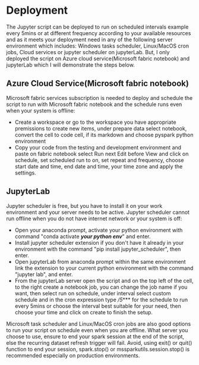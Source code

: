 # Deployment

The Jupyter script can be deployed to run on scheduled intervals example every 5mins or at different frequency according to your available resources and as it meets your deployment need in any of the following server environment which includes: 
Windows tasks scheduler, Linux/MacOS cron jobs, Cloud services or jupyter scheduler on jupyterLab. But, I only deployed the script on Azure cloud service(Microsoft fabric notebook) and jupyterLab which I will demonstrate the steps below. 

## Azure Cloud Service(Microsoft fabric notebook)

Microsoft fabric services subscription is needed to deploy and schedule the script to run with Microsoft fabric notebook and the schedule runs even when your system is offline:
- Create a workspace or go to the workspace you have appropriate premissions to create new items, under prepare data select notebook, convert the cell to code cell, if its markdown and choose pyspark python environment
- Copy your code from the testing and development environment and paste on fabric notebook select Run next Edit before View and click on schedule, set scheduled run to on, set repeat and frequency,
choose start date and time, end date and time, your time zone and apply the settings.

## JupyterLab

Jupyter scheduler is free, but you have to install it on your work environment and your server needs to be active. Jupyter scheduler cannot run offline when you do not have internet network or your system is off:
- Open your anaconda prompt, activate your python environment with command "conda activate ***your python env***" and enter.
- Install jupyter scheduler extension if you don't have it already in your environment with the command "pip install jupyter_scheduler", then enter.
- Open jupyterLab from anaconda prompt within the same environment link the extension to your current python environment with the command "jupyter lab", and enter.
- From the jupyterLab server open the script and on the top left of the cell, to the right create a notebook job, you can change the job name if you want, then select run on schedule, under interval select custom schedule and in the cron expression type */5****
for the schedule to run every 5mins or choose the interval best suitable for your need, then choose your time and click on create to finish the setup. 

Microsoft task scheduler and Linux/MacOS cron jobs are also good options to run your script on schedule even when you are offline. What server you choose to use, ensure to end your spark session at the end of the script, 
else the recurring dataset refresh trigger will fail. Avoid, using exit() or quit() function to end your session, spark.stop() or mssparkutils.session.stop() is recommended especially on production environments.
